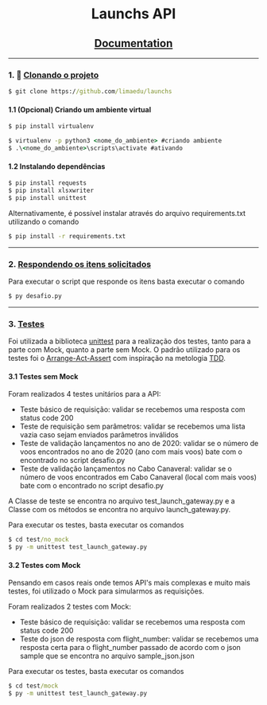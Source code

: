 <h1 align = 'center'>  Launchs API</h1>
<h2 align = 'center'>
<a href="https://docs.spacexdata.com/#bc65ba60-decf-4289-bb04-4ca9df01b9c1">Documentation</a>
</h2>

---
### 1. 📁  <u>**Clonando o projeto</u>**

```cmd
$ git clone https://github.com/limaedu/launchs
```
#### **1.1 (Opcional) Criando um ambiente virtual**
```cmd
$ pip install virtualenv
```
```cmd
$ virtualenv -p python3 <nome_do_ambiente> #criando ambiente
$ .\<nome_do_ambiente>\scripts\activate #ativando

```

#### **1.2 Instalando dependências**
```cmd
$ pip install requests
$ pip install xlsxwriter
$ pip install unittest 
```
Alternativamente, é possível instalar através do arquivo requirements.txt utilizando o comando
```cmd
$ pip install -r requirements.txt
```


---

### **2.  <u>Respondendo os itens solicitados</u>**
Para executar o script que responde os itens basta executar o comando

```cmd
$ py desafio.py
```

---

### **3.  <u>Testes</u>**
Foi utilizada a biblioteca [unittest](https://docs.python.org/3/library/unittest.html) para a realização dos testes, tanto para a parte com Mock, quanto a parte sem Mock. O padrão utilizado para os testes foi o [Arrange-Act-Assert](http://wiki.c2.com/?ArrangeActAssert) com inspiração na metologia [TDD](http://agiledata.org/essays/tdd.html).
#### **3.1 Testes sem Mock**
Foram realizados 4 testes unitários para a API:

- Teste básico de requisição: validar se recebemos uma resposta com status code 200
- Teste de requisição sem parâmetros: validar se recebemos uma lista vazia caso sejam enviados parâmetros inválidos
- Teste de validação lançamentos no ano de 2020: validar se o número de voos encontrados no ano de 2020 (ano com mais voos) bate com o encontrado no script desafio.py
- Teste de validação lançamentos no Cabo Canaveral: validar se o número de voos encontrados em Cabo Canaveral (local com mais voos) bate com o encontrado no script desafio.py

A Classe de teste se encontra no arquivo test_launch_gateway.py e a Classe com os métodos se encontra no arquivo launch_gateway.py.

Para executar os testes, basta executar os comandos

```cmd
$ cd test/no_mock
$ py -m unittest test_launch_gateway.py

```
#### **3.2 Testes com Mock**
Pensando em casos reais onde temos API's mais complexas e muito mais testes, foi utilizado o Mock para simularmos as requisições.

Foram realizados 2 testes com Mock:

- Teste básico de requisição: validar se recebemos uma resposta com status code 200
- Teste do json de resposta com flight_number: validar se recebemos uma resposta certa para o flight_number passado de acordo com o json sample que se encontra no arquivo sample_json.json

Para executar os testes, basta executar os comandos

```cmd
$ cd test/mock
$ py -m unittest test_launch_gateway.py

```



